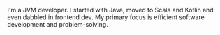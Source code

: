 I'm a JVM developer. I started with Java, moved to Scala and Kotlin and even dabbled in frontend dev. My primary focus
is efficient software development and problem-solving.
